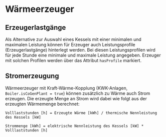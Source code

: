# Wärmeerzeuger

## Erzeugerlastgänge
Als Alternative zur Auswahl eines Kessels mit einer minimalen und maximalen
Leistung können für Erzeuger auch Leistungsprofile (Erzeugerlastgänge)
hinterlegt werden. Bei diesen Leistungsprofilen wird für jede Stunde eine
minimale und maximale Leistung angegeben. Erzeuger mit solchen Profilen werden
über das Attribut `hasProfile` markiert.

## Stromerzeugung
Wärmeerzeuger mit Kraft-Wärme-Kopplung (KWK-Anlagen,
`Boiler.isCoGenPlant = true`) können zusätzlich zu Wärme auch Strom erzeugen.
Die erzeugte Menge an Strom wird dabei wie folgt aus der erzeugten Wärmemenge
berechnet:

```
Volllaststunden [h] = Erzeugte Wärme [kWh] / thermische Nennleistung des Kessels [kW]
```

```    
Strommenge [kWh] = elektrische Nennleistung des Kessels [kW] * Volllaststunden [h]
```
